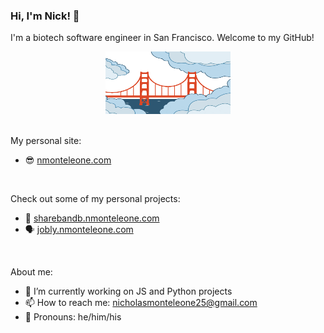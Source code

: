 ### Hi, I'm Nick! 👋

<!--
**nickmonteleone/nickmonteleone** is a ✨ _special_ ✨ repository because its `README.md` (this file) appears on your GitHub profile.
-->

 I'm a biotech software engineer in San Francisco. Welcome to my GitHub!

<div style="text-align:center">
    <img alt="San Francisco" src="./sf.gif" width="200" height="100"/>
</div>

<br>

My personal site:
- 😎 [nmonteleone.com](https://nmonteleone.com)

<br>

Check out some of my personal projects:
- 🏡 [sharebandb.nmonteleone.com](https://sharebandb.nmonteleone.com)
- 🗣️ [jobly.nmonteleone.com](https://jobly.nmonteleone.com)

<br>

About me:
- 🔭 I’m currently working on JS and Python projects
- 📫 How to reach me: nicholasmonteleone25@gmail.com
- 🙂 Pronouns: he/him/his
